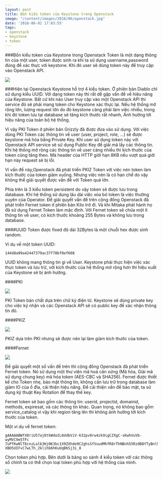 ```yaml
---
layout: post
title: Bốn kiểu token của Keystone trong Openstack
image: "/content/images/2016/06/openstack.jpg"
date: '2016-06-01 17:03:55'
tags:
- openstack
- keystone
- token
---
```


###Bốn kiểu token của Keystone trong Openstack
Token là một dạng thông tin của một user, token được sinh ra khi ta sử dụng username,password đúng để xác thực với keystone. Khi đó user sẽ dùng token này để truy cập vào Openstack API.

<img src="http://i.imgur.com/bvN0CyI.png">

###Hiện tại Openstack Keystone hỗ trợ 4 kiểu token.
Ở phiên bản Diablo chỉ sử dụng kiểu UUID. Với dạng token này thì rất dễ gặp vấn đề về hiệu năng của Keystone. Bất cứ khi nào User truy cập vào một Openstack API thì service đó sẽ phải mang token cho Keystone xác thực lại. Nếu hệ thống mở rộng lớn, lượng request lớn do đó keystone càng phải làm việc nhiều, trong khi đó token lưu tại database sẽ tăng kích thước rất nhanh, Ảnh hưởng tới hiệu năng của toàn bộ hệ thống.

Vì vậy PKI Token ở phiên bản Grizzly đã được đưa vào sử dụng. Với việc dùng PKI Token các thông tin về user (user, project, role, ...) sẽ được keystone mã hóa bằng Private Key. Khi user sử dụng token này với Openstack API service sẽ sử dụng Public Key để giải mã lấy các thông tin. Khi hệ thống mở rộng các thông tin về user càng nhiều thì kích thước của token cũng tăng theo. Mà header của HTTP giới hạn 8KB nếu vượt quá giới hạn này request sẽ bị lỗi.

Vì vấn đề này,Openstack đã phát triển PKIZ Token với việc nén token làm kích thước của token giảm xuống. Nhưng việc nén là có hạn chế do vậy không thể giải quyết được vấn đề với Token quá lớn.

Phía trên là 3 kiểu token persistent do vậy token sẽ được lưu trong database. Khi hệ thống sử dụng lâu dài việc xóa bỏ token là việc thường xuyên của Operator. Để giải quyết vấn đề trên cộng đồng Openstack đã phát triển Fernet token ở phiên bản Kilo trở đi. Và khi Mitaka phát hành họ đã sử dụng Fernet Token làm mặc định. Với Fernet token sẽ chứa một ít thông tin về user, có kích thước khoảng 255 Bytes và không lưu trong database.

####UUID
Token được fixed độ dài 32Bytes là một chuỗi hex được sinh random.

Ví dụ về một token UUID: 
```
144d8a99a42447379ac37f78bf0ef608
```

UUID không mang thông tin gì về User. Keystone phải thực hiện việc xác thực token và lưu trữ, với kích thước của hệ thống mở rộng hơn thì hiệu xuất của Keystone sẽ bị ảnh hưởng.

####PKI

<img src="http://i.imgur.com/PJxQma4.png">

PKI Token bản chất dựa trên chữ ký điện tử. Keystone sẽ dùng private key cho việc ký nhận và các Openstack API sẽ có public key để xác nhận thông tin đó.

####PKIZ

<img src="http://i.imgur.com/XDKJwNz.png">


PKIZ dựa trên PKI nhưng sẽ được nén lại làm giảm kích thước của token.

####Fernet

<img src="http://i.imgur.com/3ITT8xg.png">



Để giải quyết một số vấn đề trên thì cộng đồng Openstack đã phát triển Fernet token. Nó sử dụng một thư viện mã hoá cân xứng (Mã hóa, Giải mã sử dụng chung key) mã hóa token (AES-CBC và SHA256). Fernet được thiết kế cho Token nhẹ, bảo mật thông tin, không cần lưu trữ trong database làm giảm IO của ổ đĩa, cải thiện hiệu năng. Để cải thiện vấn đề bảo mật, ta sử dụng kỹ thuật Key Rotation để thay thế key.

Fernet token sẽ bao gồm các thông tin: userid, projectid, domainid, methods, expiresat, và các thông tin khác. Quan trọng, nó không bao gồm service_catalog vì vậy khi region tăng lên thì không ảnh hưởng tới kích thước của token.

Một ví dụ về fernet token:

```
gAAAAABWfX8riU57aj0tkWdoIL6UdbViV-632pv0rw4zk9igCZXgC-sKwhVuVb-wyMVC9e5TFc  
7uPfKwNlT6cnzLalb3Hj0K3bc1X9ZXhde9C2ghsSfVuudMhfR8rThNBnh55RzOB8YTyBnl9MoQ  
XBO5UIFvC7wLTh_2klihb6hKuUqB6Sj3i_8  
```

Chọn token phù hợp.
Bên dưới là bảng so sánh 4 kiểu token với các thông số chính ta có thể chọn loại token phù hợp với hệ thống của mình.

<img src="http://i.imgur.com/gnH4VRJ.png">
